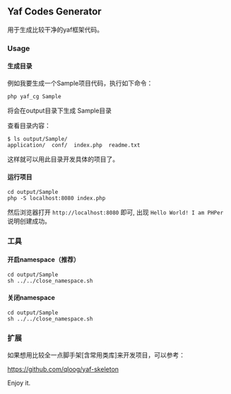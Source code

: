 ## Yaf Codes Generator

用于生成比较干净的yaf框架代码。

### Usage

#### 生成目录
例如我要生成一个Sample项目代码，执行如下命令：
```
php yaf_cg Sample
```

将会在output目录下生成 Sample目录

查看目录内容：

```
$ ls output/Sample/
application/  conf/  index.php  readme.txt
```

这样就可以用此目录开发具体的项目了。

#### 运行项目

```shell
cd output/Sample
php -S localhost:8080 index.php
```

然后浏览器打开 `http://localhost:8080` 即可, 出现 `Hello World! I am PHPer` 说明创建成功。

### 工具

#### 开启namespace（推荐）

```
cd output/Sample
sh ../../close_namespace.sh
```

#### 关闭namespace

```
cd output/Sample
sh ../../close_namespace.sh
```

### 扩展

如果想用比较全一点脚手架[含常用类库]来开发项目，可以参考：

https://github.com/qloog/yaf-skeleton

Enjoy it.
